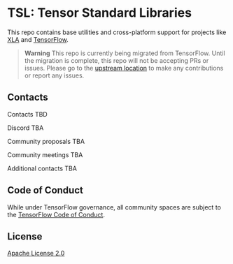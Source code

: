 # TSL: Tensor Standard Libraries

This repo contains base utilities and cross-platform support for projects like
[XLA](https://github.com/openxla/xla/) and
[TensorFlow](https://github.com/tensorflow/tensorflow).

> **Warning** This repo is currently being migrated from TensorFlow. Until the
> migration is complete, this repo will not be accepting PRs or issues. Please
> go to the
> [upstream location](https://github.com/tensorflow/tensorflow/tree/master/tensorflow/tsl)
> to make any contributions or report any issues.

## Contacts

Contacts TBD

Discord TBA

Community proposals TBA

Community meetings TBA

Additional contacts TBA

## Code of Conduct

While under TensorFlow governance, all community spaces are subject to the
[TensorFlow Code of Conduct](https://github.com/tensorflow/tensorflow/blob/master/CODE_OF_CONDUCT.md).

## License

[Apache License 2.0](https://github.com/google/tsl/blob/master/LICENSE)

